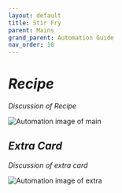 ```yaml
---
layout: default
title: Stir Fry
parent: Mains
grand_parent: Automation Guide
nav_order: 10
---
```


# *Recipe*

*Discussion of Recipe*

![*Automation image of main*](</assets/images/guide/mains/generic/generic.png>)


## *Extra Card*

*Discussion of extra card*

![*Automation image of extra*](</assets/images/guide/mains/generic/generic.png>)